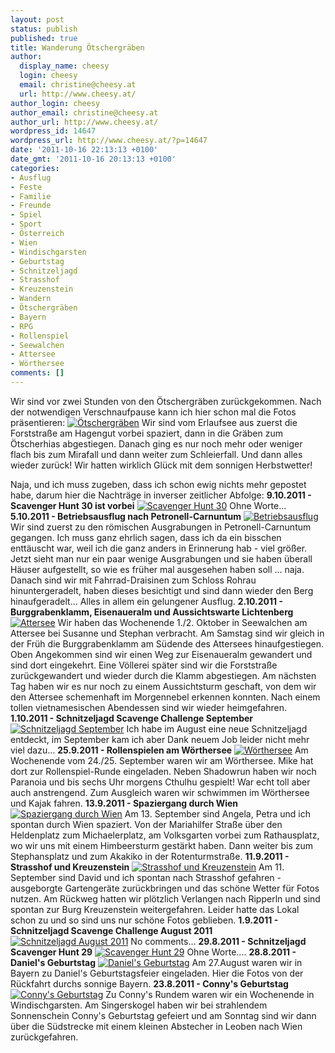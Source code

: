 ```yaml
---
layout: post
status: publish
published: true
title: Wanderung Ötschergräben
author:
  display_name: cheesy
  login: cheesy
  email: christine@cheesy.at
  url: http://www.cheesy.at/
author_login: cheesy
author_email: christine@cheesy.at
author_url: http://www.cheesy.at/
wordpress_id: 14647
wordpress_url: http://www.cheesy.at/?p=14647
date: '2011-10-16 22:13:13 +0100'
date_gmt: '2011-10-16 20:13:13 +0100'
categories:
- Ausflug
- Feste
- Familie
- Freunde
- Spiel
- Sport
- Österreich
- Wien
- Windischgarsten
- Geburtstag
- Schnitzeljagd
- Strasshof
- Kreuzenstein
- Wandern
- Ötschergräben
- Bayern
- RPG
- Rollenspiel
- Seewalchen
- Attersee
- Wörthersee
comments: []
---
```

Wir sind vor zwei Stunden von den Ötschergräben zurückgekommen. Nach der notwendigen Verschnaufpause kann ich hier schon mal die Fotos präsentieren:
[![](http://www.cheesy.at/wp-content/uploads/thumbnail15.jpg "Ötschergräben")](http://www.cheesy.at/fotos/ausfluege/oetschergraeben/)
Wir sind vom Erlaufsee aus zuerst die Forststraße am Hagengut vorbei spaziert, dann in die Gräben zum Ötscherhias abgestiegen. Danach ging es nur noch mehr oder weniger flach bis zum Mirafall und dann weiter zum Schleierfall. Und dann alles wieder zurück! Wir hatten wirklich Glück mit dem sonnigen Herbstwetter!
<!--more-->
Naja, und ich muss zugeben, dass ich schon ewig nichts mehr gepostet habe, darum hier die Nachträge in inverser zeitlicher Abfolge:
**9.10.2011 - Scavenger Hunt 30 ist vorbei**
[![](http://www.cheesy.at/wp-content/uploads/thumbnail25.jpg "Scavenger Hunt 30")](http://www.cheesy.at/fotos/spiele/schnitzeljagd/scavenger-hunt/scavenger-hunt-30/)
Ohne Worte...
**5.10.2011 - Betriebsausflug nach Petronell-Carnuntum**
[![](http://www.cheesy.at/wp-content/uploads/thumbnail16.jpg "Betriebsausflug")](http://www.cheesy.at/fotos/arbeit/betriebsausflug-petronell-carnuntum/)
Wir sind zuerst zu den römischen Ausgrabungen in Petronell-Carnuntum gegangen. Ich muss ganz ehrlich sagen, dass ich da ein bisschen enttäuscht war, weil ich die ganz anders in Erinnerung hab - viel größer. Jetzt sieht man nur ein paar wenige Ausgrabungen und sie haben überall Häuser aufgestellt, so wie es früher mal ausgesehen haben soll ... naja. Danach sind wir mit Fahrrad-Draisinen zum Schloss Rohrau hinuntergeradelt, haben dieses besichtigt und sind dann wieder den Berg hinaufgeradelt... Alles in allem ein gelungener Ausflug.
**2.10.2011 - Burggrabenklamm, Eisenaueralm und Aussichtswarte Lichtenberg**
[![](http://www.cheesy.at/wp-content/uploads/thumbnail17.jpg "Attersee")](http://www.cheesy.at/fotos/ausfluege/attersee/)
Wir haben das Wochenende 1./2. Oktober in Seewalchen am Attersee bei Susanne und Stephan verbracht. Am Samstag sind wir gleich in der Früh die Burggrabenklamm am Südende des Attersees hinaufgestiegen. Oben Angekommen sind wir einen Weg zur Eisenaueralm gewandert und sind dort eingekehrt. Eine Völlerei später sind wir die Forststraße zurückgewandert und wieder durch die Klamm abgestiegen.
Am nächsten Tag haben wir es nur noch zu einem Aussichtsturm geschaft, von dem wir den Attersee schemenhaft im Morgennebel erkennen konnten. Nach einem tollen vietnamesischen Abendessen sind wir wieder heimgefahren.
**1.10.2011 - Schnitzeljagd Scavenge Challenge September**
[![](http://www.cheesy.at/wp-content/uploads/thumbnail18.jpg "Schnitzeljagd September")](http://www.cheesy.at/fotos/spiele/schnitzeljagd/scavenge-challenge/september-2011/)
Ich habe im August eine neue Schnitzeljagd entdeckt, im September kam ich aber Dank neuem Job leider nicht mehr viel dazu...
**25.9.2011 - Rollenspielen am Wörthersee**
[![](http://www.cheesy.at/wp-content/uploads/thumbnail19.jpg "Wörthersee")](http://www.cheesy.at/fotos/events/2011-2/rpg-am-woerthersee/)
Am Wochenende vom 24./25. September waren wir am Wörthersee. Mike hat dort zur Rollenspiel-Runde eingeladen. Neben Shadowrun haben wir noch Paranoia und bis sechs Uhr morgens Cthulhu gespielt! War echt toll aber auch anstrengend. Zum Ausgleich waren wir schwimmen im Wörthersee und Kajak fahren.
**13.9.2011 - Spaziergang durch Wien**
[![](http://www.cheesy.at/wp-content/uploads/thumbnail20.jpg "Spaziergang durch Wien")](http://www.cheesy.at/fotos/ausfluege/spaziergang-durch-wien/)
Am 13. September sind Angela, Petra und ich spontan durch Wien spaziert. Von der Mariahilfer Straße über den Heldenplatz zum Michaelerplatz, am Volksgarten vorbei zum Rathausplatz, wo wir uns mit einem Himbeersturm gestärkt haben. Dann weiter bis zum Stephansplatz und zum Akakiko in der Rotenturmstraße.
**11.9.2011 - Strasshof und Kreuzenstein**
[![](http://www.cheesy.at/wp-content/uploads/thumbnail21.jpg "Strasshof und Kreuzenstein")](http://www.cheesy.at/fotos/ausfluege/strasshof-und-kreuzenstein/)
Am 11. September sind David und ich spontan nach Strasshof gefahren - ausgeborgte Gartengeräte zurückbringen und das schöne Wetter für Fotos nutzen. Am Rückweg hatten wir plötzlich Verlangen nach Ripperln und sind spontan zur Burg Kreuzenstein weitergefahren. Leider hatte das Lokal schon zu und so sind uns nur schöne Fotos geblieben.
**1.9.2011 - Schnitzeljagd Scavenge Challenge August 2011**
[![](http://www.cheesy.at/wp-content/uploads/SC-August-2011_tn.jpg "Schnitzeljagd August 2011")](http://www.cheesy.at/fotos/spiele/schnitzeljagd/scavenge-challenge/august-2011/)
No comments...
**29.8.2011 - Schnitzeljagd Scavenger Hunt 29**
[![](http://www.cheesy.at/wp-content/uploads/thumbnail22.jpg "Scavenger Hunt 29")](http://www.cheesy.at/fotos/spiele/schnitzeljagd/scavenger-hunt/scavenger-hunt-29/)
Ohne Worte....
**28.8.2011 - Daniel's Geburtstag**
[![](http://www.cheesy.at/wp-content/uploads/thumbnail23.jpg "Daniel's Geburtstag")](http://www.cheesy.at/fotos/feiern/daniels-geburtstag/)
Am 27.August waren wir in Bayern zu Daniel's Geburtstagsfeier eingeladen. Hier die Fotos von der Rückfahrt durchs sonnige Bayern.
**23.8.2011 - Conny's Geburtstag**
[![](http://www.cheesy.at/wp-content/uploads/thumbnail24.jpg "Conny's Geburtstag")](http://www.cheesy.at/fotos/feiern/connys-geburtstag/)
Zu Conny's Rundem waren wir ein Wochenende in Windischgarsten. Am Singerskogel haben wir bei strahlendem Sonnenschein Conny's Geburtstag gefeiert und am Sonntag sind wir dann über die Südstrecke mit einem kleinen Abstecher in Leoben nach Wien zurückgefahren.
<!--:-->
